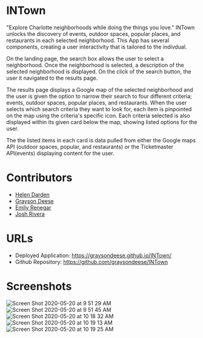 # INTown
"Explore Charlotte neighborhoods while doing the things you love." INTown unlocks the discovery of events, outdoor spaces, popular places, and restaurants in each selected neighborhood. This App has several components, creating a user interactivity that is tailored to the indivdual. 

On the landing page, the search box allows the user to select a neighborhood. Once the neighborhood is selected, a description of the selected neighborhood is displayed. On the click of the search button, the user it navigated to the results page.

The results page displays a Google map of the selected neighborhood and the user is given the option to narrow their search to four different criteria; events, outdoor spaces, popular places, and restaurants. When the user selects which search criteria they want to look for, each item is pinpointed on the map using the criteria's specific icon. Each criteria selected is also displayed within its given card below the map, showing listed options for the user. 

The the listed items in each card is data pulled from either the Google maps API (outdoor spaces, popular, and restaurants) or the Ticketmaster API(events) displaying content for the user.

# Contributors

* [Helen Darden](https://github.com/hdarden)
* [Grayson Deese](https://github.com/graysondeese)
* [Emily Renegar](https://github.com/egrenegar)
* [Josh Rivera](https://github.com/JRivera-31)


# URLs

* Deployed Application: https://graysondeese.github.io/INTown/
* Github Repository: https://github.com/graysondeese/INTown

# Screenshots

![Screen Shot 2020-05-20 at 9 51 29 AM](https://user-images.githubusercontent.com/63661120/82454454-cbdcf100-9a7f-11ea-899b-193ea9855b3b.png)
![Screen Shot 2020-05-20 at 9 51 45 AM](https://user-images.githubusercontent.com/63661120/82454478-d39c9580-9a7f-11ea-86b0-34b9bd0e7993.png)
![Screen Shot 2020-05-20 at 10 18 32 AM](https://user-images.githubusercontent.com/63661120/82457468-773b7500-9a83-11ea-89ee-377d852b2a19.png)
![Screen Shot 2020-05-20 at 10 19 13 AM](https://user-images.githubusercontent.com/63661120/82457487-7c98bf80-9a83-11ea-8eea-b968567d3a07.png)
![Screen Shot 2020-05-20 at 10 19 25 AM](https://user-images.githubusercontent.com/63661120/82457505-802c4680-9a83-11ea-8475-ff41636e4ed7.png)
